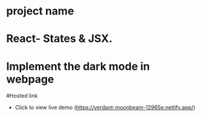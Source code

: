 # project name
# React- States & JSX.
#  Implement the dark mode in webpage
#Hosted link
   * Click to view live demo (https://verdant-moonbeam-12965e.netlify.app/)


